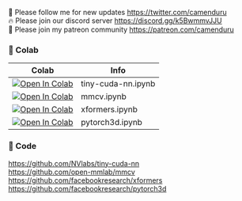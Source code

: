 🐣 Please follow me for new updates https://twitter.com/camenduru <br />
🔥 Please join our discord server https://discord.gg/k5BwmmvJJU <br />
🥳 Please join my patreon community https://patreon.com/camenduru <br />

### 🦒 Colab

| Colab | Info
| --- | --- |
[![Open In Colab](https://colab.research.google.com/assets/colab-badge.svg)](https://colab.research.google.com/github/camenduru/wheel-colab/blob/main/tiny-cuda-nn.ipynb) | tiny-cuda-nn.ipynb
[![Open In Colab](https://colab.research.google.com/assets/colab-badge.svg)](https://colab.research.google.com/github/camenduru/wheel-colab/blob/main/mmcv.ipynb) | mmcv.ipynb
[![Open In Colab](https://colab.research.google.com/assets/colab-badge.svg)](https://colab.research.google.com/github/camenduru/wheel-colab/blob/main/xformers.ipynb) | xformers.ipynb
[![Open In Colab](https://colab.research.google.com/assets/colab-badge.svg)](https://colab.research.google.com/github/camenduru/wheel-colab/blob/main/pytorch3d.ipynb) | pytorch3d.ipynb

### 🧬 Code
https://github.com/NVlabs/tiny-cuda-nn  <br />
https://github.com/open-mmlab/mmcv <br />
https://github.com/facebookresearch/xformers <br />
https://github.com/facebookresearch/pytorch3d <br />
